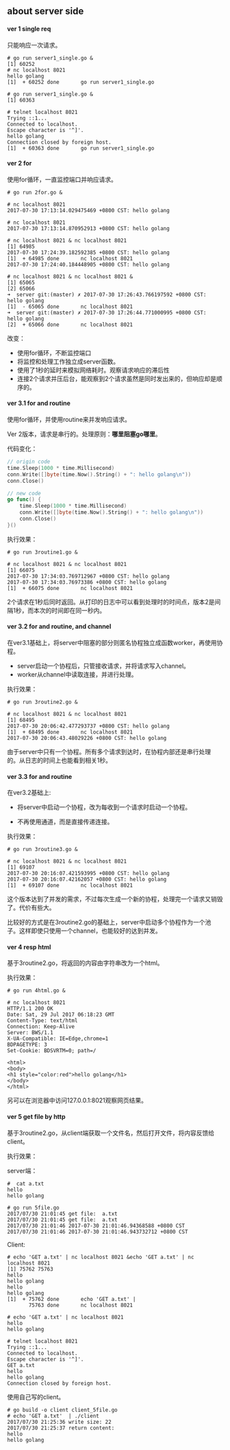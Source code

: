## about server side 



#### ver 1 single req 

只能响应一次请求。

```shell
# go run server1_single.go &
[1] 60252
# nc localhost 8021
hello golang
[1]  + 60252 done       go run server1_single.go

# go run server1_single.go &
[1] 60363

# telnet localhost 8021
Trying ::1...
Connected to localhost.
Escape character is '^]'.
hello golang
Connection closed by foreign host.
[1]  + 60363 done       go run server1_single.go

```



#### ver 2 for 

使用for循环，一直监控端口并响应请求。

```shell
# go run 2for.go &

# nc localhost 8021
2017-07-30 17:13:14.029475469 +0800 CST: hello golang

# nc localhost 8021
2017-07-30 17:13:14.870952913 +0800 CST: hello golang

# nc localhost 8021 & nc localhost 8021
[1] 64985
2017-07-30 17:24:39.182592385 +0800 CST: hello golang
[1]  + 64985 done       nc localhost 8021
2017-07-30 17:24:40.184448905 +0800 CST: hello golang

# nc localhost 8021 & nc localhost 8021 &
[1] 65065
[2] 65066
➜  server git:(master) ✗ 2017-07-30 17:26:43.766197592 +0800 CST: hello golang
[1]  - 65065 done       nc localhost 8021
➜  server git:(master) ✗ 2017-07-30 17:26:44.771000995 +0800 CST: hello golang
[2]  + 65066 done       nc localhost 8021

```

改变：

* 使用for循环，不断监控端口
* 将监控和处理工作独立成server函数。
* 使用了1秒的延时来模拟网络耗时。观察请求响应的滞后性
* 连接2个请求并压后台，能观察到2个请求虽然是同时发出来的，但响应却是顺序的。



#### ver 3.1 for and routine

使用for循环，并使用routine来并发响应请求。

Ver 2版本，请求是串行的。处理原则：**哪里阻塞go哪里**。

代码变化：

```go
// origin code
time.Sleep(1000 * time.Millisecond)
conn.Write([]byte(time.Now().String() + ": hello golang\n"))
conn.Close()

// new code
go func() {
    time.Sleep(1000 * time.Millisecond)
    conn.Write([]byte(time.Now().String() + ": hello golang\n"))
    conn.Close()
}()
```

执行效果：

```shell
# go run 3routine1.go &

# nc localhost 8021 & nc localhost 8021
[1] 66075
2017-07-30 17:34:03.769712967 +0800 CST: hello golang
2017-07-30 17:34:03.76973386 +0800 CST: hello golang
[1]  + 66075 done       nc localhost 8021

```

2个请求在1秒后同时返回。从打印的日志中可以看到处理时的时间点，版本2是间隔1秒，而本次的时间即在同一秒内。



#### ver 3.2 for and routine, and channel

在ver3.1基础上，将server中阻塞的部分则匿名协程独立成函数worker，再使用协程。

* server启动一个协程后，只管接收请求，并将请求写入channel。
* worker从channel中读取连接，并进行处理。

执行效果：

```shell
# go run 3routine2.go &

# nc localhost 8021 & nc localhost 8021
[1] 68495
2017-07-30 20:06:42.477293737 +0800 CST: hello golang
[1]  + 68495 done       nc localhost 8021
2017-07-30 20:06:43.48029226 +0800 CST: hello golang
```

由于server中只有一个协程。所有多个请求到达时，在协程内部还是串行处理的。从日志的时间上也能看到相关1秒。

#### ver 3.3 for and routine

在ver3.2基础上:

* 将server中启动一个协程，改为每收到一个请求时启动一个协程。

- 不再使用通道，而是直接传递连接。

执行效果：

```shell
# go run 3routine3.go &

# nc localhost 8021 & nc localhost 8021
[1] 69107
2017-07-30 20:16:07.421593995 +0800 CST: hello golang
2017-07-30 20:16:07.42162057 +0800 CST: hello golang
[1]  + 69107 done       nc localhost 8021
```

这个版本达到了并发的需求，不过每次生成一个新的协程，处理完一个请求又销毁了。代价有些大。

比较好的方式是在3routine2.go的基础上，server中启动多个协程作为一个池子。这样即使只使用一个channel，也能较好的达到并发。



#### ver 4 resp html

基于3routine2.go，将返回的内容由字符串改为一个html。

执行效果：

```shell
# go run 4html.go &

# nc localhost 8021
HTTP/1.1 200 OK
Date: Sat, 29 Jul 2017 06:18:23 GMT
Content-Type: text/html
Connection: Keep-Alive
Server: BWS/1.1
X-UA-Compatible: IE=Edge,chrome=1
BDPAGETYPE: 3
Set-Cookie: BDSVRTM=0; path=/

<html>
<body>
<h1 style="color:red">hello golang</h1>
</body>
</html>
```

另可以在浏览器中访问127.0.0.1:8021观察网页结果。

#### ver 5  get file by http

基于3routine2.go，从client端获取一个文件名，然后打开文件，将内容反馈给client。

执行效果：

server端：

```shell
#  cat a.txt
hello
hello golang

# go run 5file.go
2017/07/30 21:01:45 get file:  a.txt
2017/07/30 21:01:45 get file:  a.txt
2017/07/30 21:01:46 2017-07-30 21:01:46.94368588 +0800 CST
2017/07/30 21:01:46 2017-07-30 21:01:46.943732712 +0800 CST
```

Client:

```shell
# echo 'GET a.txt' | nc localhost 8021 &echo 'GET a.txt' | nc localhost 8021
[1] 75762 75763
hello
hello golang
hello
hello golang
[1]  + 75762 done       echo 'GET a.txt' |
       75763 done       nc localhost 8021

# echo 'GET a.txt' | nc localhost 8021
hello
hello golang

# telnet localhost 8021
Trying ::1...
Connected to localhost.
Escape character is '^]'.
GET a.txt
hello
hello golang
Connection closed by foreign host.
```

使用自己写的client。

```shell
# go build -o client client_5file.go
# echo 'GET a.txt'  | ./client
2017/07/30 21:25:36 write size: 22
2017/07/30 21:25:37 return content:
hello
hello golang
```

